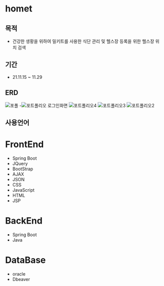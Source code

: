 # homet     
## 목적
- 건강한 생황을 위하여 밀키트를 사용한 식단 관리 및 헬스장 등록을 위한 헬스장 위치 검색
## 기간
- 21.11.15 ~ 11.29
## ERD
![포폴](https://user-images.githubusercontent.com/90165033/145937030-2f717d2c-b2d2-47b5-b0ba-5f74858b38bd.jpg)
-![포트폴리오 로그인화면](https://user-images.githubusercontent.com/90165033/146319536-6f449317-84af-48f5-85d7-633d37366d7d.jpg)
![포트폴리오4](https://user-images.githubusercontent.com/90165033/146319565-70c7c28b-8cda-4070-a092-fdc179283988.jpg)
![포트폴리오3](https://user-images.githubusercontent.com/90165033/146319572-7b32699c-8c9c-4995-9cd1-15b36de9b671.jpg)
![포트폴리오2](https://user-images.githubusercontent.com/90165033/146319577-53a35506-2afa-486e-ad70-09aa2c6a7ad5.jpg)

## **사용언어**
# FrontEnd
- Spring Boot
- JQuery
- BootStrap
- AJAX
- JSON
- CSS
- JavaScript
- HTML
- JSP
# BackEnd
- Spring Boot
- Java
# DataBase
- oracle
- Dbeaver

